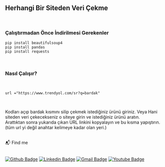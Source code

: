 
## Herhangi Bir Siteden Veri Çekme

<br/>

### Çalıştırmadan Önce İndirilmesi Gerekenler

 ```
 pip install beautifulsoup4
 pip install pandas
 pip install requests
 ```
<br/>

 ### Nasıl Çalışır? 
 <br/>
 
 ```
 url ="https://www.trendyol.com/sr?q=bardak" 

 ```
 <br/>

 Kodları açıp bardak kısmını silip çekmek istediğiniz ürünü giriniz. Veya Hani siteden veri çekecekseniz o siteye girin ve istediğiniz ürünü aratın. Arattıktan sonra yukarıda çıkan URL linkini kopyalayın ve bu kısma yapıştırın. (tüm url yi değil anahtar kelimeye kadar olan yeri.)

<br />
📬 Find me 
<br />
<br />

<a href="https://github.com/Handblue"><img src="https://camo.githubusercontent.com/ed8820c462321001f7204d4c0b04bba3cfac56b716801235010137ac5a40dbca/68747470733a2f2f696d672e736869656c64732e696f2f62616467652f4769744875622d3130303030303f7374796c653d666f722d7468652d6261646765266c6f676f3d676974687562266c6f676f436f6c6f723d7768697465266c6f676f3d676974687562266c696e6b3d68747470733a2f2f6769746875622e636f6d2f61726461616b646572652f" alt="Github Badge" data-canonical-src="https://img.shields.io/badge/GitHub-100000?style=for-the-badge&amp;logo=github&amp;logoColor=white&amp;logo=github&amp;link=https://github.com/Handblue" style="max-width: 100%;"></a>
<a href="https://www.linkedin.com/in/hidayet-emir-yiğit/" rel="nofollow"><img src="https://camo.githubusercontent.com/c17fdc1d66f1939b79ef735c5726a68fb6b8c2ae7e0f5a4f036a8b937bd531f8/68747470733a2f2f696d672e736869656c64732e696f2f62616467652f4c696e6b6564496e2d3030373742353f7374796c653d666f722d7468652d6261646765266c6f676f3d6c696e6b6564696e266c6f676f436f6c6f723d7768697465266c696e6b3d68747470733a2f2f7777772e6c696e6b6564696e2e636f6d2f696e2f68656d616e74686b6f6c6c69706172612f" alt="Linkedin Badge" data-canonical-src="https://img.shields.io/badge/LinkedIn-0077B5?style=for-the-badge&amp;logo=linkedin&amp;logoColor=white&amp;link=[https://www.linkedin.com/in/hemanthkollipara/](https://www.linkedin.com/in/hidayet-emir-yiğit/)" style="max-width: 100%;"></a>
<a href="hidayetemiryigit@gmail.com"><img src="https://camo.githubusercontent.com/bed6accfec75df6f313754b2ca977ccf6a4283baf04eecef7d08603085917259/68747470733a2f2f696d672e736869656c64732e696f2f62616467652f476d61696c2d4431343833363f7374796c653d666f722d7468652d6261646765266c6f676f3d676d61696c266c6f676f436f6c6f723d7768697465266c696e6b3d61726461616b6465726540676d61696c2e636f6d" alt="Gmail Badge" data-canonical-src="https://img.shields.io/badge/Gmail-D14836?style=for-the-badge&amp;logo=gmail&amp;logoColor=white&amp;link=hidayetemiryigit@gmail.com" style="max-width: 100%;"></a>
<a href="https://www.youtube.com/channel/UCPN1FbcaizQGyb7Bfn7VY4g" rel="nofollow"><img src="https://camo.githubusercontent.com/f553a21109e37cdbb80d6f8038a148c9bd7bc45ae1e7fc602c16a41f0d8967b0/68747470733a2f2f696d672e736869656c64732e696f2f62616467652f596f75547562652d4646303030303f7374796c653d666f722d7468652d6261646765266c6f676f3d796f7574756265266c6f676f436f6c6f723d7768697465266c696e6b3d68747470733a2f2f7777772e796f75747562652e636f6d2f6368616e6e656c2f55434f4d4155454e33417850413871736f5a533239336667" alt="Youtube Badge" data-canonical-src="https://img.shields.io/badge/YouTube-FF0000?style=for-the-badge&amp;logo=youtube&amp;logoColor=white&amp;link=https://www.youtube.com/channel/UCPN1FbcaizQGyb7Bfn7VY4g" style="max-width: 100%;"></a>

